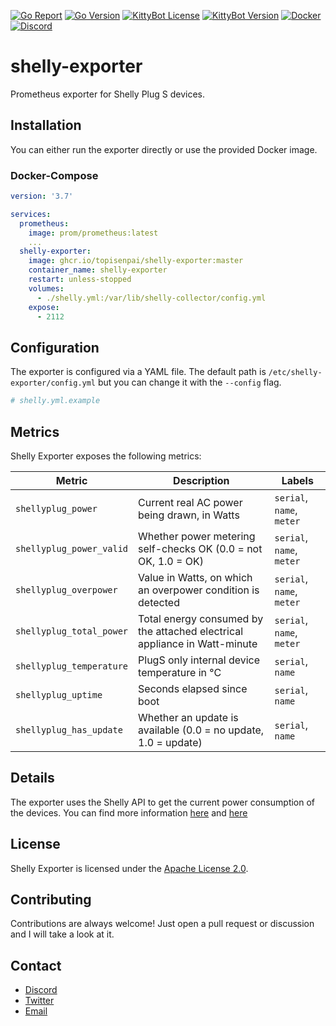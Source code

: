 [![Go Report](https://goreportcard.com/badge/github.com/TopiSenpai/shelly-exporter)](https://goreportcard.com/report/github.com/TopiSenpai/shelly-exporter)
[![Go Version](https://img.shields.io/github/go-mod/go-version/TopiSenpai/shelly-exporter)](https://golang.org/doc/devel/release.html)
[![KittyBot License](https://img.shields.io/github/license/TopiSenpai/shelly-exporter)](LICENSE)
[![KittyBot Version](https://img.shields.io/github/v/tag/TopiSenpai/shelly-exporter?label=release)](https://github.com/TopiSenpai/shelly-exporter/releases/latest)
[![Docker](https://github.com/TopiSenpai/shelly-exporter/actions/workflows/docker.yml/badge.svg)](https://github.com/TopiSenpai/shelly-exporter/actions/workflows/docker.yml)
[![Discord](https://discordapp.com/api/guilds/608506410803658753/embed.png?style=shield)](https://discord.gg/sD3ABd5)


# shelly-exporter

Prometheus exporter for Shelly Plug S devices.

## Installation

You can either run the exporter directly or use the provided Docker image.

### Docker-Compose

```yaml
version: '3.7'

services:
  prometheus:
    image: prom/prometheus:latest
    ...
  shelly-exporter:
    image: ghcr.io/topisenpai/shelly-exporter:master
    container_name: shelly-exporter
    restart: unless-stopped
    volumes:
      - ./shelly.yml:/var/lib/shelly-collector/config.yml
    expose:
      - 2112
```

## Configuration

The exporter is configured via a YAML file. The default path is `/etc/shelly-exporter/config.yml` but you can change it
with the `--config` flag.

```yaml
# shelly.yml.example
```

## Metrics

Shelly Exporter exposes the following metrics:

| Metric                   | Description                                                               | Labels                    |
|--------------------------|---------------------------------------------------------------------------|---------------------------|
| `shellyplug_power`       | Current real AC power being drawn, in Watts                               | `serial`, `name`, `meter` |
| `shellyplug_power_valid` | Whether power metering self-checks OK (0.0 = not OK, 1.0 = OK)            | `serial`, `name`, `meter` |
| `shellyplug_overpower`   | Value in Watts, on which an overpower condition is detected               | `serial`, `name`, `meter` |
| `shellyplug_total_power` | Total energy consumed by the attached electrical appliance in Watt-minute | `serial`, `name`, `meter` |
| `shellyplug_temperature` | PlugS only internal device temperature in °C                              | `serial`, `name`          |
| `shellyplug_uptime`      | Seconds elapsed since boot                                                | `serial`, `name`          |
| `shellyplug_has_update`  | Whether an update is available (0.0 = no update, 1.0 = update)            | `serial`, `name`          |

## Details

The exporter uses the Shelly API to get the current power consumption of the devices. You can find more information [here](https://shelly-api-docs.shelly.cloud/gen1/#status) and [here](https://shelly-api-docs.shelly.cloud/gen1/#shelly-plug-plugs-status)

## License

Shelly Exporter is licensed under the [Apache License 2.0](/LICENSE).

## Contributing

Contributions are always welcome! Just open a pull request or discussion and I will take a look at it.

## Contact

- [Discord](https://discord.gg/sD3ABd5)
- [Twitter](https://twitter.com/TopiSenpai)
- [Email](mailto:git@topi.wtf)
